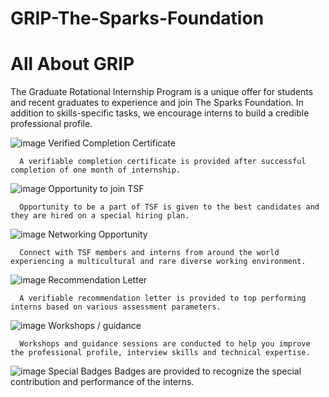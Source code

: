 # GRIP-The-Sparks-Foundation

# All About GRIP

The Graduate Rotational Internship Program is a unique offer for students and recent graduates to experience and join The Sparks Foundation. In addition to skills-specific tasks, we encourage interns to build a credible professional profile.


![image](https://user-images.githubusercontent.com/46351336/151980998-27f0b732-74c6-49b2-ba38-96ebb9002d44.png)
Verified Completion Certificate

      A verifiable completion certificate is provided after successful completion of one month of internship.


![image](https://user-images.githubusercontent.com/46351336/151981030-74846b01-00f5-4311-935e-2f3e00cb761d.png)
Opportunity to join TSF

      Opportunity to be a part of TSF is given to the best candidates and they are hired on a special hiring plan.


![image](https://user-images.githubusercontent.com/46351336/151981047-b706b667-9498-4a9e-9d48-e65077e61753.png)
Networking Opportunity

      Connect with TSF members and interns from around the world experiencing a multicultural and rare diverse working environment.


![image](https://user-images.githubusercontent.com/46351336/151981135-e274d113-bdc6-458f-8d36-e604603180f1.png)
Recommendation Letter

      A verifiable recommendation letter is provided to top performing interns based on various assessment parameters.


![image](https://user-images.githubusercontent.com/46351336/151981102-7e6c217e-595a-4d1e-90a6-7bfdcb67cbd4.png)
Workshops / guidance

      Workshops and guidance sessions are conducted to help you improve the professional profile, interview skills and technical expertise.


![image](https://user-images.githubusercontent.com/46351336/151980907-0b2dc643-6802-4dc8-85f4-b9fff6f1da7b.png)
Special Badges
      Badges are provided to recognize the special contribution and performance of the interns.
